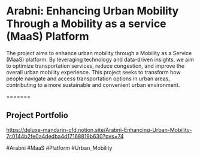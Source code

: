 # Arabni: Enhancing Urban Mobility Through a Mobility as a service (MaaS) Platform

The project aims to enhance urban mobility through a Mobility as a Service (MaaS) platform. By leveraging technology and data-driven insights, we aim to optimize transportation services, reduce congestion, and improve the overall urban mobility experience. This project seeks to transform how people navigate and access transportation options in urban areas, contributing to a more sustainable and convenient urban environment.

=======

## Project Portfolio
https://deluxe-mandarin-cfd.notion.site/Arabni-Enhancing-Urban-Mobility-7c0144b2fe0a4dedba4d17168819b630?pvs=74


#Arabni #MaaS #Platform #Urban_Mobility 
